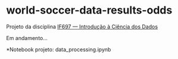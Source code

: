 # world-soccer-data-results-odds

Projeto da disciplina [IF697 — Introdução à Ciência dos Dados](https://profluciano.github.io/cd/)

Em andamento...

*Notebook projeto: data_processing.ipynb
